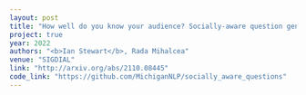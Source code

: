 ```yaml
---
layout: post
title: "How well do you know your audience? Socially-aware question generation"
project: true
year: 2022
authors: "<b>Ian Stewart</b>, Rada Mihalcea" 
venue: "SIGDIAL"
link: "http://arxiv.org/abs/2110.08445"
code_link: "https://github.com/MichiganNLP/socially_aware_questions"
---
```


